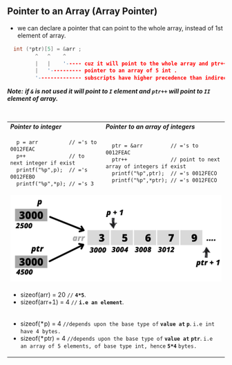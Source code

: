 ## Pointer to an Array (Array Pointer) 
- we can declare a pointer that can point to the whole array, instead of 1st element of array.

```C
  int (*ptr)[5] = &arr ;
         ^   ^    ^
         |   |    '----- cuz it will point to the whole array and ptr++ to the next array.
         |   '---------- pointer to an array of 5 int .
         '-------------- subscripts have higher precedence than indirection therefore ``( )`` necessary.  
```

***Note:*** ***if ``&`` is not used it will point to ``I`` element and ``ptr++`` will point to ``II`` element of array.***

</br>

<table>
<tr>
<td><b><em> Pointer to integer </em></b></td> 
<td><b><em> Pointer to an array of integers </em></b></td> 
</tr>
<tr>
<td>  

```
  p = arr          // ='s to 0012FEAC
  p++              // to next integer if exist
  printf("%p",p);  // ='s 0012FEBO
  printf("%p",*p); // ='s 3
```
</td>
<td>  

```
  ptr = &arr         // ='s to 0012FEAC
  ptr++              // point to next array of integers if exist
  printf("%p",ptr);  // ='s 0012FECO
  printf("%p",*ptr); // ='s 0012FECO
```
</td>
</tr>
<tr>
<td colspan="2" align="center">
<a href="#"><img src="../images/pointer_to_an_array_example.png" width="600px"></a>
</td>
</tr>
<tr>
<td colspan="2">
  
- sizeof(arr) = 20 ``//`` **``4*5``**.
- sizeof(arr+1) = 4 ``//`` **``i.e an element``**.

</td>
</tr>
<tr>
<td colspan="2">
  
- sizeof(*p) = 4 ``//depends upon the base type of`` **``value at``** **``p``**. ``i.e int have 4 bytes.``
- sizeof(*ptr) = 4 ``//depends upon the base type of`` **``value at``** **``ptr``**. ``i.e an array of 5 elements, of base type int, hence`` **``5*4``** ``bytes.``

</td>
</tr>
</table>





